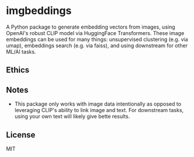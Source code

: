 # imgbeddings

A Python package to generate embedding vectors from images, using OpenAI's robust CLIP model via HuggingFace Transformers. These image embeddings can be used for many things: unsupervised clustering (e.g. via umap), embeddings search (e.g. via faiss), and using downstream for other ML/AI tasks.

## Ethics

## Notes

- This package only works with image data intentionally as opposed to leveraging CLIP's ability to link image and text. For downstream tasks, using your own text will likely give bette results.

## License

MIT
